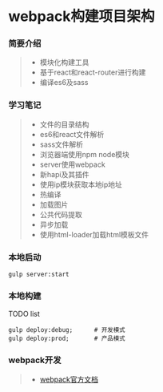 webpack构建项目架构
===================

### 简要介绍
> - 模块化构建工具
> - 基于react和react-router进行构建
> - 编译es6及sass


### 学习笔记
> - 文件的目录结构
> - es6和react文件解析
> - sass文件解析
> - 浏览器端使用npm node模块
> - server使用webpack
> - 新hapi及其插件
> - 使用ip模块获取本地ip地址
> - 热编译
> - 加载图片
> - 公共代码提取
> - 异步加载
> - 使用html-loader加载html模板文件


### 本地启动

```
gulp server:start
```


### 本地构建

TODO list


```
gulp deploy:debug;      # 开发模式
gulp deploy:prod;       # 产品模式
```

### webpack开发

> - [webpack官方文档](http://webpack.github.io/docs/)